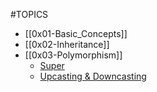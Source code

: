 #TOPICS
- [[0x01-Basic_Concepts]]
- [[0x02-Inheritance]]
- [[0x03-Polymorphism]]
	- [Super](https://www.youtube.com/watch?v=Qb_NUn0TSAU)
	- [Upcasting & Downcasting](https://www.youtube.com/watch?v=HpuH7n9VOYk)